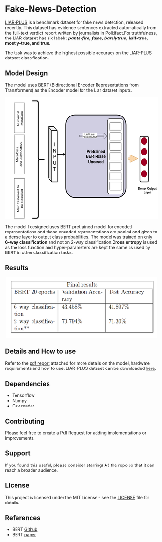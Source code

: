 # Fake-News-Detection
[LIAR-PLUS](https://www.aclweb.org/anthology/W18-5513.pdf) is a benchmark dataset for fake news detection, released recently. This dataset has evidence sentences extracted automatically from the full-text verdict report written by journalists in Politifact.For truthfulness, the LIAR dataset has six labels: ***pants-fire, false, barelytrue***, **half-true, mostly-true, and true**.

The task was to achieve the highest possible accuracy on the LIAR-PLUS dataset classification.

## Model Design
The model uses BERT (Bidirectional Encoder Representations from Transformers) as the Encoder model for the Liar dataset inputs. 
<p align="center">
  <img src="images/nlp.png" width="600" height="400">
</p>

The model I designed uses BERT pretrained model for encoded representations and those encoded representations are pooled and given to a dense layer to output class probabilities. The model was trained on only **6-way classification** and not on 2-way classification.**Cross entropy** is used as the loss function and hyper-parameters are kept the same as used by BERT in other classification tasks.

## Results
<p align="center">
  <img src="images/nlp_results.png" width="500" height="200">
</p>


## Details and How to use
Refer to the [pdf report](Fake_News_detection.pdf) attached for more details on the model, hardware requirements and how to use. LIAR-PLUS dataset can be downloaded [here](https://github.com/Tariq60/LIAR-PLUS).

## Dependencies
- Tensorflow
- Numpy
- Csv reader

## Contributing 
Please feel free to create a Pull Request for adding implementations or improvements.

## Support
If you found this useful, please consider starring(★) the repo so that it can reach a broader audience.

## License
This project is licensed under the MIT License - see the [LICENSE](LICENSE) file for details.

## References
- BERT [Github](https://github.com/google-research/bert)
- BERT [paper](https://arxiv.org/abs/1810.04805)

